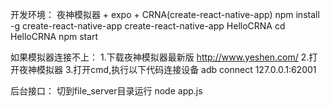开发环境： 夜神模拟器 + expo + CRNA(create-react-native-app) npm install -g create-react-native-app create-react-native-app HelloCRNA cd HelloCRNA npm start

如果模拟器连接不上： 1.下载夜神模拟器最新版 http://www.yeshen.com/ 2.打开夜神模拟器 3.打开cmd,执行以下代码连接设备 adb connect 127.0.0.1:62001

后台接口： 切到file_server目录运行 node app.js